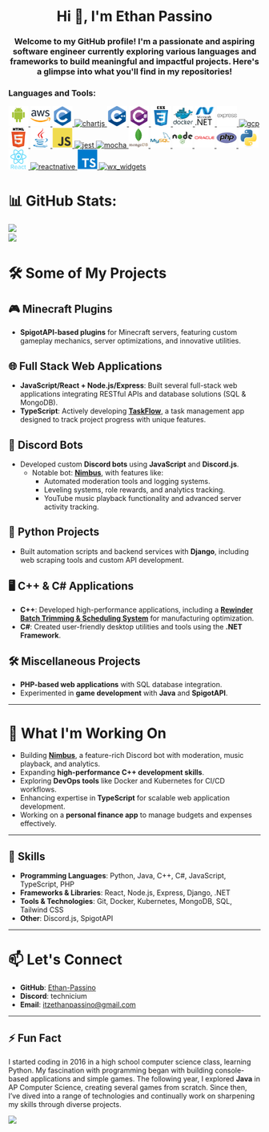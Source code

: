 <h1 align="center">Hi 👋, I'm Ethan Passino</h1>
<h3 align="center">Welcome to my GitHub profile! I'm a passionate and aspiring software engineer currently exploring various languages and frameworks to build meaningful and impactful projects. Here's a glimpse into what you'll find in my repositories!</h3>



<h3 align="left">Languages and Tools:</h3>
<p align="left"> <a href="https://developer.android.com" target="_blank" rel="noreferrer"> <img src="https://raw.githubusercontent.com/devicons/devicon/master/icons/android/android-original-wordmark.svg" alt="android" width="40" height="40"/> </a> <a href="https://aws.amazon.com" target="_blank" rel="noreferrer"> <img src="https://raw.githubusercontent.com/devicons/devicon/master/icons/amazonwebservices/amazonwebservices-original-wordmark.svg" alt="aws" width="40" height="40"/> </a> <a href="https://www.cprogramming.com/" target="_blank" rel="noreferrer"> <img src="https://raw.githubusercontent.com/devicons/devicon/master/icons/c/c-original.svg" alt="c" width="40" height="40"/> </a> <a href="https://www.chartjs.org" target="_blank" rel="noreferrer"> <img src="https://www.chartjs.org/media/logo-title.svg" alt="chartjs" width="40" height="40"/> </a> <a href="https://www.w3schools.com/cpp/" target="_blank" rel="noreferrer"> <img src="https://raw.githubusercontent.com/devicons/devicon/master/icons/cplusplus/cplusplus-original.svg" alt="cplusplus" width="40" height="40"/> </a> <a href="https://www.w3schools.com/cs/" target="_blank" rel="noreferrer"> <img src="https://raw.githubusercontent.com/devicons/devicon/master/icons/csharp/csharp-original.svg" alt="csharp" width="40" height="40"/> </a> <a href="https://www.w3schools.com/css/" target="_blank" rel="noreferrer"> <img src="https://raw.githubusercontent.com/devicons/devicon/master/icons/css3/css3-original-wordmark.svg" alt="css3" width="40" height="40"/> </a> <a href="https://www.docker.com/" target="_blank" rel="noreferrer"> <img src="https://raw.githubusercontent.com/devicons/devicon/master/icons/docker/docker-original-wordmark.svg" alt="docker" width="40" height="40"/> </a> <a href="https://dotnet.microsoft.com/" target="_blank" rel="noreferrer"> <img src="https://raw.githubusercontent.com/devicons/devicon/master/icons/dot-net/dot-net-original-wordmark.svg" alt="dotnet" width="40" height="40"/> </a> <a href="https://expressjs.com" target="_blank" rel="noreferrer"> <img src="https://raw.githubusercontent.com/devicons/devicon/master/icons/express/express-original-wordmark.svg" alt="express" width="40" height="40"/> </a> <a href="https://cloud.google.com" target="_blank" rel="noreferrer"> <img src="https://www.vectorlogo.zone/logos/google_cloud/google_cloud-icon.svg" alt="gcp" width="40" height="40"/> </a> <a href="https://www.w3.org/html/" target="_blank" rel="noreferrer"> <img src="https://raw.githubusercontent.com/devicons/devicon/master/icons/html5/html5-original-wordmark.svg" alt="html5" width="40" height="40"/> </a> <a href="https://www.java.com" target="_blank" rel="noreferrer"> <img src="https://raw.githubusercontent.com/devicons/devicon/master/icons/java/java-original.svg" alt="java" width="40" height="40"/> </a> <a href="https://developer.mozilla.org/en-US/docs/Web/JavaScript" target="_blank" rel="noreferrer"> <img src="https://raw.githubusercontent.com/devicons/devicon/master/icons/javascript/javascript-original.svg" alt="javascript" width="40" height="40"/> </a> <a href="https://jestjs.io" target="_blank" rel="noreferrer"> <img src="https://www.vectorlogo.zone/logos/jestjsio/jestjsio-icon.svg" alt="jest" width="40" height="40"/> </a> <a href="https://mochajs.org" target="_blank" rel="noreferrer"> <img src="https://www.vectorlogo.zone/logos/mochajs/mochajs-icon.svg" alt="mocha" width="40" height="40"/> </a> <a href="https://www.mongodb.com/" target="_blank" rel="noreferrer"> <img src="https://raw.githubusercontent.com/devicons/devicon/master/icons/mongodb/mongodb-original-wordmark.svg" alt="mongodb" width="40" height="40"/> </a> <a href="https://www.mysql.com/" target="_blank" rel="noreferrer"> <img src="https://raw.githubusercontent.com/devicons/devicon/master/icons/mysql/mysql-original-wordmark.svg" alt="mysql" width="40" height="40"/> </a> <a href="https://nodejs.org" target="_blank" rel="noreferrer"> <img src="https://raw.githubusercontent.com/devicons/devicon/master/icons/nodejs/nodejs-original-wordmark.svg" alt="nodejs" width="40" height="40"/> </a> <a href="https://www.oracle.com/" target="_blank" rel="noreferrer"> <img src="https://raw.githubusercontent.com/devicons/devicon/master/icons/oracle/oracle-original.svg" alt="oracle" width="40" height="40"/> </a> <a href="https://www.php.net" target="_blank" rel="noreferrer"> <img src="https://raw.githubusercontent.com/devicons/devicon/master/icons/php/php-original.svg" alt="php" width="40" height="40"/> </a> <a href="https://www.python.org" target="_blank" rel="noreferrer"> <img src="https://raw.githubusercontent.com/devicons/devicon/master/icons/python/python-original.svg" alt="python" width="40" height="40"/> </a> <a href="https://reactjs.org/" target="_blank" rel="noreferrer"> <img src="https://raw.githubusercontent.com/devicons/devicon/master/icons/react/react-original-wordmark.svg" alt="react" width="40" height="40"/> </a> <a href="https://reactnative.dev/" target="_blank" rel="noreferrer"> <img src="https://reactnative.dev/img/header_logo.svg" alt="reactnative" width="40" height="40"/> </a> <a href="https://www.typescriptlang.org/" target="_blank" rel="noreferrer"> <img src="https://raw.githubusercontent.com/devicons/devicon/master/icons/typescript/typescript-original.svg" alt="typescript" width="40" height="40"/> </a> <a href="https://www.wxwidgets.org/" target="_blank" rel="noreferrer"> <img src="https://upload.wikimedia.org/wikipedia/commons/b/bb/WxWidgets.svg" alt="wx_widgets" width="40" height="40"/> </a> </p>

# 📊 GitHub Stats:
[![](https://awesome-github-stats.azurewebsites.net/user-stats/Ethan-Passino?cardType=github&theme=radical&preferLogin=false)](https://git.io/awesome-stats-card)<br>
![](https://github-readme-stats.vercel.app/api/top-langs/?username=Ethan-Passino&theme=radical&hide_border=false&include_all_commits=false&count_private=false&layout=compact)

# 🛠️ Some of My Projects

## 🎮 Minecraft Plugins
- **SpigotAPI-based plugins** for Minecraft servers, featuring custom gameplay mechanics, server optimizations, and innovative utilities.  

## 🌐 Full Stack Web Applications
- **JavaScript/React + Node.js/Express**: Built several full-stack web applications integrating RESTful APIs and database solutions (SQL & MongoDB).  
- **TypeScript**: Actively developing [**TaskFlow**](https://github.com/Ethan-Passino/TaskFlow), a task management app designed to track project progress with unique features.

## 🤖 Discord Bots
- Developed custom **Discord bots** using **JavaScript** and **Discord.js**.  
  - Notable bot: [**Nimbus**](https://github.com/Ethan-Passino/Nimbus), with features like:  
    - Automated moderation tools and logging systems.  
    - Leveling systems, role rewards, and analytics tracking.  
    - YouTube music playback functionality and advanced server activity tracking.  

## 🐍 Python Projects
- Built automation scripts and backend services with **Django**, including web scraping tools and custom API development.  

## 🖥️ C++ & C# Applications
- **C++**: Developed high-performance applications, including a [**Rewinder Batch Trimming & Scheduling System**](https://github.com/Ethan-Passino/BatchTrimmingSystem) for manufacturing optimization.  
- **C#**: Created user-friendly desktop utilities and tools using the **.NET Framework**.  

## 🛠️ Miscellaneous Projects
- **PHP-based web applications** with SQL database integration.  
- Experimented in **game development** with **Java** and **SpigotAPI**.  

---

# 🚀 What I'm Working On
- Building [**Nimbus**](https://github.com/Ethan-Passino/Nimbus), a feature-rich Discord bot with moderation, music playback, and analytics.  
- Expanding **high-performance C++ development skills**.  
- Exploring **DevOps tools** like Docker and Kubernetes for CI/CD workflows.  
- Enhancing expertise in **TypeScript** for scalable web application development.  
- Working on a **personal finance app** to manage budgets and expenses effectively.  

---

## 🧠 Skills
- **Programming Languages**: Python, Java, C++, C#, JavaScript, TypeScript, PHP
- **Frameworks & Libraries**: React, Node.js, Express, Django, .NET
- **Tools & Technologies**: Git, Docker, Kubernetes, MongoDB, SQL, Tailwind CSS
- **Other**: Discord.js, SpigotAPI

---

# 📫 Let's Connect
- **GitHub**: [Ethan-Passino](https://github.com/Ethan-Passino)  
- **Discord**: technicium  
- **Email**: itzethanpassino@gmail.com  

---

## ⚡ Fun Fact
I started coding in 2016 in a high school computer science class, learning Python. My fascination with programming began with building console-based applications and simple games. The following year, I explored **Java** in AP Computer Science, creating several games from scratch. Since then, I’ve dived into a range of technologies and continually work on sharpening my skills through diverse projects.

[![](https://visitcount.itsvg.in/api?id=Ethan-Passino&icon=0&color=0)](https://visitcount.itsvg.in)

